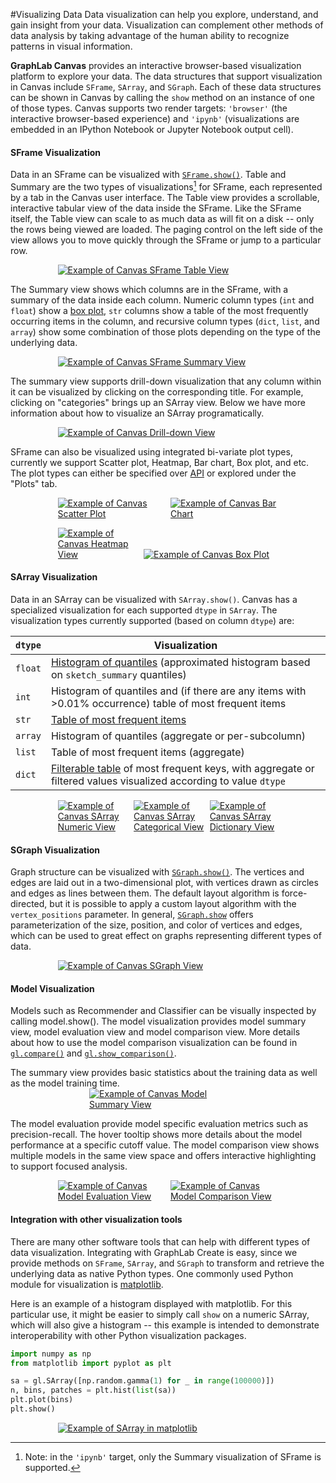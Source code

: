 #Visualizing Data
<a name="visualization"></a>
Data visualization can help you explore, understand, and gain insight from your data. Visualization can complement other methods of data analysis by taking advantage of the human ability to recognize patterns in visual information.

**GraphLab Canvas** provides an interactive browser-based visualization platform to explore your data. The data structures that support visualization in Canvas include `SFrame`, `SArray`, and `SGraph`. Each of these data structures can be shown in Canvas by calling the `show` method on an instance of one of those types. Canvas supports two render targets: `'browser'` (the interactive browser-based experience) and `'ipynb'` (visualizations are embedded in an IPython Notebook or Jupyter Notebook output cell).

#### SFrame Visualization

Data in an SFrame can be visualized with [`SFrame.show()`](https://turi.com/products/create/docs/generated/graphlab.SFrame.show.html). Table and Summary are the two types of visualizations[^1] for SFrame, each represented by a tab in the Canvas user interface. The Table view provides a scrollable, interactive tabular view of the data inside the SFrame. Like the SFrame itself, the Table view can scale to as much data as will fit on a disk -- only the rows being viewed are loaded. The paging control on the left side of the view allows you to move quickly through the SFrame or jump to a particular row.

[<img alt="Example of Canvas SFrame Table View" src="images/sframe_table.png" style="max-width: 70%; margin-left: 15%;" />](images/sframe_table.png)

The Summary view shows which columns are in the SFrame, with a summary of the data inside each column. Numeric column types (`int` and `float`) show a [box plot](http://en.wikipedia.org/wiki/Box_plot), `str` columns show a table of the most frequently occurring items in the column, and recursive column types (`dict`, `list`, and `array`) show some combination of those plots depending on the type of the underlying data.

[<img alt="Example of Canvas SFrame Summary View" src="images/sframe_summary.png" style="max-width: 70%; margin-left: 15%;" />](images/sframe_summary.png)

The summary view supports drill-down visualization that any column within it can be visualized by clicking on the corresponding title. For example, clicking on "categories" brings up an SArray view. Below we have more information about how to visualize an SArray programatically.

[<img alt="Example of Canvas Drill-down View" src="images/sframe_drill_down.png" style="max-width: 70%; margin-left: 15%;" />](images/sframe_drill_down.png)

SFrame can also be visualized using integrated bi-variate plot types, currently we support Scatter plot, Heatmap, Bar chart, Box plot, and etc. The plot types can either be specified over [API](https://turi.com/products/create/docs/generated/graphlab.SFrame.show.html?highlight=plot "SFrame plot APIs") or explored under the "Plots" tab.

[<img alt="Example of Canvas Scatter Plot" src="images/sframe_scatter.png" style="max-height: 200px; max-width: 35%; margin-left: 15%;" />](images/sframe_scatter.png)
[<img alt="Example of Canvas Bar Chart" src="images/sframe_bar.png" style="max-height: 200px; max-width: 35%;" />](images/sframe_bar.png)

[<img alt="Example of Canvas Heatmap View" src="images/sframe_heatmap.png" style="max-height: 200px; max-width: 26.5%; margin-left: 15%;" />](images/sframe_heatmap.png)
[<img alt="Example of Canvas Box Plot" src="images/sframe_box.png" style="max-height: 200px; max-width: 43.5%;" />](images/sframe_box.png)

#### SArray Visualization

Data in an SArray can be visualized with `SArray.show()`. Canvas has a specialized visualization for each supported `dtype` in `SArray`. The visualization types currently supported (based on column `dtype`) are:

<table class="table table-bordered table-striped">
  <thead>
    <tr>
      <th><code>dtype</code></th>
      <th>Visualization</th>
    </tr>
  </thead>
  <tbody>
    <tr>
      <td><code>float</code></td>
      <td><a href="images/canvas_sarray_numeric.png">Histogram of quantiles</a> (approximated histogram based on <code>sketch_summary</code> quantiles)</td>
    </tr>
    <tr>
      <td><code>int</code></td>
      <td>Histogram of quantiles and (if there are any items with &gt;0.01% occurrence) table of most frequent items</td>
    </tr>
    <tr>
      <td><code>str</code></td>
      <td><a href="images/canvas_sarray_categorical.png">Table of most frequent items</a></td>
    </tr>
    <tr>
      <td><code>array</code></td>
      <td>Histogram of quantiles (aggregate or per-subcolumn)</td>
    </tr>
    <tr>
      <td><code>list</code></td>
      <td>Table of most frequent items (aggregate)</td>
    </tr>
    <tr>
      <td><code>dict</code></td>
      <td><a href="images/canvas_sarray_dict.png">Filterable table</a> of most frequent keys, with aggregate or filtered values visualized according to value <code>dtype</code></td>
    </tr>
  </tbody>
</table>

[<img alt="Example of Canvas SArray Numeric View" src="images/canvas_sarray_numeric.png" style="max-height: 200px; max-width: 23.33%; margin-left: 15%;" />](images/canvas_sarray_numeric.png)
[<img alt="Example of Canvas SArray Categorical View" src="images/canvas_sarray_categorical.png" style="max-height: 200px; max-width: 23.33%;" />](images/canvas_sarray_categorical.png)
[<img alt="Example of Canvas SArray Dictionary View" src="images/canvas_sarray_dict.png" style="max-height: 200px; max-width: 23.33%;" />](images/canvas_sarray_dict.png)

#### SGraph Visualization

Graph structure can be visualized with [`SGraph.show()`](https://turi.com/products/create/docs/generated/graphlab.SGraph.show.html). The vertices and edges are laid out in a two-dimensional plot, with vertices drawn as circles and edges as lines between them. The default layout algorithm is force-directed, but it is possible to apply a custom layout algorithm with the `vertex_positions` parameter. In general, [`SGraph.show`](https://turi.com/products/create/docs/generated/graphlab.SGraph.show.html) offers parameterization of the size, position, and color of vertices and edges, which can be used to great effect on graphs representing different types of data.

[<img alt="Example of Canvas SGraph View" src="images/canvas_sgraph.png" style="max-width: 70%; margin-left: 15%;" />](images/canvas_sgraph.png)

#### Model Visualization

Models such as Recommender and Classifier can be visually inspected by calling model.show(). The model visualization provides model summary view, model evaluation view and model comparison view. More details about how to use the model comparison visualization can be found in [`gl.compare()`](https://turi.com/products/create/docs/generated/graphlab.compare.html) and [`gl.show_comparison()`](https://turi.com/products/create/docs/generated/graphlab.show_comparison.html).

The summary view provides basic statistics about the training data as well as the model training time.
[<img alt="Example of Canvas Model Summary View" src="images/model_summary.png" style="max-width: 50%; margin-left: 25%;" />](images/model_summary.png)

The model evaluation provide model specific evaluation metrics such as precision-recall. The hover tooltip shows more details about the model performance at a specific cutoff value. The model comparison view shows multiple models in the same view space and offers interactive highlighting to support focused analysis.


[<img alt="Example of Canvas Model Evaluation View" src="images/model_eval.png" style="max-width: 35%; margin-left: 15%;" />](images/model_eval.png)
[<img alt="Example of Canvas Model Comparison View" src="images/model_comparison.png" style="max-width: 35%;" />](images/model_comparison.png)

#### Integration with other visualization tools

There are many other software tools that can help with different types of data visualization. Integrating with GraphLab Create is easy, since we provide methods on `SFrame`, `SArray`, and `SGraph` to transform and retrieve the underlying data as native Python types. One commonly used Python module for visualization is [matplotlib](http://matplotlib.org/).

Here is an example of a histogram displayed with matplotlib. For this particular use, it might be easier to simply call `show` on a numeric SArray, which will also give a histogram -- this example is intended to demonstrate interoperability with other Python visualization packages.

```python
import numpy as np
from matplotlib import pyplot as plt

sa = gl.SArray([np.random.gamma(1) for _ in range(100000)])
n, bins, patches = plt.hist(list(sa))
plt.plot(bins)
plt.show()
```

[<img alt="Example of SArray in matplotlib" src="images/matplotlib_histogram.png" style="max-width: 70%; margin-left: 15%;" />](images/matplotlib_histogram.png)

[^1]: Note: in the `'ipynb'` target, only the Summary visualization of SFrame is supported.
